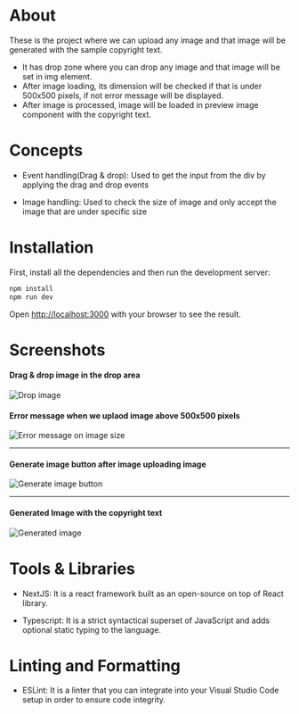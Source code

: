 # About

These is the project where we can upload any image and that image will be generated with the sample copyright text.
- It has drop zone where you can drop any image and that image will be set in img element.
- After image loading, its dimension will be checked if that is under 500x500 pixels, if not error message will be displayed.
- After image is processed, image will be loaded in preview image component with the copyright text.

# Concepts

- Event handling(Drag & drop): Used to get the input from the div by applying the drag and drop events

- Image handling: Used to check the size of image and only accept the image that are under specific size

# Installation

First, install all the dependencies and then run the development server:

```bash
npm install
npm run dev
```

Open [http://localhost:3000](http://localhost:3000) with your browser to see the result.

# Screenshots
#### Drag & drop image in the drop area
![Drop image](https://user-images.githubusercontent.com/15182066/208850821-59772570-de2e-44d2-867f-507a497de941.jpg)

#### Error message when we uplaod image above 500x500 pixels
![Error message on image size](https://user-images.githubusercontent.com/15182066/208676544-807a4c2c-30c8-4d73-93b9-d16c1377c146.png)

----

#### Generate image button after image uploading image
![Generate image button](https://user-images.githubusercontent.com/15182066/208676575-988a5405-44ea-4615-854c-0748a0092c87.png)

----

#### Generated Image with the copyright text
![Generated image](https://user-images.githubusercontent.com/15182066/208676588-f6a748d3-0177-4f06-a607-664df3a01860.png)



# Tools & Libraries

- NextJS: It is a react framework built as an open-source on top of React library.

- Typescript: It is a strict syntactical superset of JavaScript and adds optional static typing to the language.


# Linting and Formatting

- ESLint: It is a linter that you can integrate into your Visual Studio Code setup in order to ensure code integrity.
